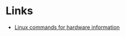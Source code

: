 # Links
- [Linux commands for hardware information](https://opensource.com/article/19/9/linux-commands-hardware-information)
